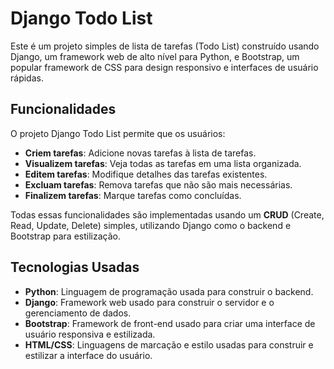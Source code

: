 # Django Todo List

Este é um projeto simples de lista de tarefas (Todo List) construído usando Django, um framework web de alto nível para Python, e Bootstrap, um popular framework de CSS para design responsivo e interfaces de usuário rápidas.

## Funcionalidades

O projeto Django Todo List permite que os usuários:

- **Criem tarefas**: Adicione novas tarefas à lista de tarefas.
- **Visualizem tarefas**: Veja todas as tarefas em uma lista organizada.
- **Editem tarefas**: Modifique detalhes das tarefas existentes.
- **Excluam tarefas**: Remova tarefas que não são mais necessárias.
- **Finalizem tarefas**: Marque tarefas como concluídas.

Todas essas funcionalidades são implementadas usando um **CRUD** (Create, Read, Update, Delete) simples, utilizando Django como o backend e Bootstrap para estilização.

## Tecnologias Usadas

- **Python**: Linguagem de programação usada para construir o backend.
- **Django**: Framework web usado para construir o servidor e o gerenciamento de dados.
- **Bootstrap**: Framework de front-end usado para criar uma interface de usuário responsiva e estilizada.
- **HTML/CSS**: Linguagens de marcação e estilo usadas para construir e estilizar a interface do usuário.
